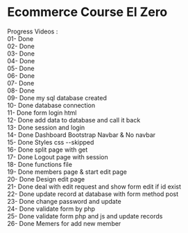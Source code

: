 # Ecommerce Course El Zero
Progress Videos :  
01- Done  
02- Done  
03- Done  
04- Done  
05- Done  
06- Done  
07- Done  
08- Done  
09- Done my sql database created  
10- Done database connection  
11- Done form login html  
12- Done add data to database and call it back  
13- Done session and login  
14- Done Dashboard Bootstrap Navbar & No navbar    
15- Done Styles css --skipped  
16- Done split page with get  
17- Done Logout page with session  
18- Done functions file  
19- Done members page & start edit page  
20- Done Design edit page  
21- Done deal with edit request and show form edit if id exist  
22- Done update record at database with form method post  
23- Done change password and update  
24- Done validate form by php  
25- Done validate form php and js and update records  
26- Done Memers for add new member  
